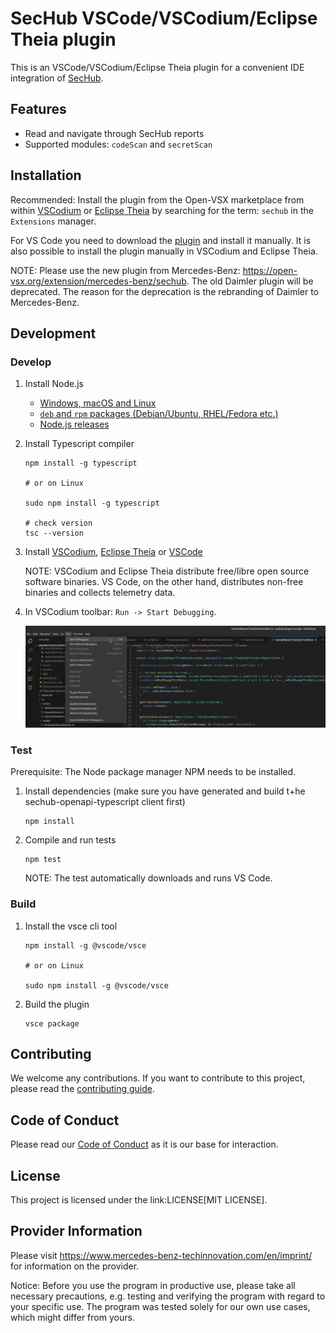 <!--- SPDX-License-Identifier: MIT -->

# SecHub VSCode/VSCodium/Eclipse Theia plugin

This is an VSCode/VSCodium/Eclipse Theia plugin for a convenient IDE integration of [SecHub](https://github.com/mercedes-benz/sechub).

## Features

* Read and navigate through SecHub reports
* Supported modules: `codeScan` and `secretScan`

## Installation

Recommended: Install the plugin from the Open-VSX marketplace from within [VSCodium](https://vscodium.com/) or [Eclipse Theia](https://theia-ide.org/) by searching for the term: `sechub` in the `Extensions` manager.

For VS Code you need to download the [plugin](https://open-vsx.org/extension/mercedes-benz/sechub) and install it manually. It is also possible to install the plugin manually in VSCodium and Eclipse Theia.

NOTE: Please use the new plugin from Mercedes-Benz: <https://open-vsx.org/extension/mercedes-benz/sechub>. The old Daimler plugin will be deprecated. The reason for the deprecation is the rebranding of Daimler to Mercedes-Benz.

## Development

### Develop

1. Install Node.js

    * [Windows, macOS and Linux](https://nodejs.org/en/download)
    * [`deb` and `rpm` packages (Debian/Ubuntu, RHEL/Fedora etc.)](https://github.com/nodesource/distributions/tree/master)
    * [Node.js releases](https://nodejs.dev/en/about/releases/)

2. Install Typescript compiler

    ~~~
    npm install -g typescript

    # or on Linux

    sudo npm install -g typescript

    # check version
    tsc --version
    ~~~

3. Install [VSCodium](https://vscodium.com/), [Eclipse Theia](https://theia-ide.org/) or [VSCode](https://code.visualstudio.com/)

    NOTE: VSCodium and Eclipse Theia distribute free/libre open source software binaries. VS Code, on the other hand, distributes non-free binaries and collects telemetry data.

4. In VSCodium toolbar: `Run -> Start Debugging`.

    ![image](README/start_debugging.png)

### Test

Prerequisite: The Node package manager NPM needs to be installed.

1. Install dependencies (make sure you have generated and build t+he sechub-openapi-typescript client first)

    ~~~
    npm install
    ~~~

2. Compile and run tests

    ~~~
    npm test
    ~~~

    NOTE: The test automatically downloads and runs VS Code.

### Build

1. Install the vsce cli tool

    ~~~
    npm install -g @vscode/vsce

    # or on Linux

    sudo npm install -g @vscode/vsce
    ~~~

2. Build the plugin

    ~~~
    vsce package
    ~~~

## Contributing

We welcome any contributions.
If you want to contribute to this project, please read the [contributing guide](CONTRIBUTING.md).

## Code of Conduct

Please read our [Code of Conduct](https://github.com/mercedes-benz/foss/blob/master/CODE_OF_CONDUCT.md) as it is our base for interaction.

## License

This project is licensed under the link:LICENSE[MIT LICENSE].

## Provider Information

Please visit https://www.mercedes-benz-techinnovation.com/en/imprint/ for information on the provider.

Notice: Before you use the program in productive use, please take all necessary precautions,
e.g. testing and verifying the program with regard to your specific use.
The program was tested solely for our own use cases, which might differ from yours.
